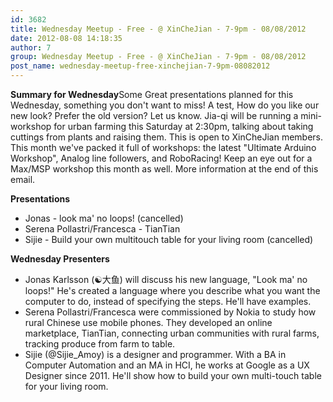 ```yaml
---
id: 3682
title: Wednesday Meetup - Free - @ XinCheJian - 7-9pm - 08/08/2012
date: 2012-08-08 14:18:35
author: 7
group: Wednesday Meetup - Free - @ XinCheJian - 7-9pm - 08/08/2012
post_name: wednesday-meetup-free-xinchejian-7-9pm-08082012
---
```


**Summary for Wednesday**Some Great presentations planned for this Wednesday, something you don't want to miss! A test, How do you like our new look? Prefer the old version? Let us know. Jia-qi will be running a mini-workshop for urban farming this Saturday at 2:30pm, talking about taking cuttings from plants and raising them. This is open to XinCheJian members. This month we've packed it full of workshops: the latest "Ultimate Arduino Workshop", Analog line followers, and RoboRacing! Keep an eye out for a Max/MSP workshop this month as well. More information at the end of this email.

**Presentations**
* Jonas - look ma' no loops! (cancelled)
* Serena Pollastri/Francesca - TianTian
* Sijie - Build your own multitouch table for your living room (cancelled)

**Wednesday Presenters**
* Jonas Karlsson (☯大鱼) will discuss his new language, "Look ma' no loops!"  He's created a language where you describe what you want the computer to do, instead of specifying the steps.  He'll have examples.
* Serena Pollastri/Francesca were commissioned by Nokia to study how rural Chinese use mobile phones. They developed an online marketplace, TianTian, connecting urban communities with rural farms, tracking produce from farm to table.
* Sijie (@Sijie_Amoy) is a designer and programmer. With a BA in Computer Automation and an MA in HCI, he works at Google as a UX Designer since 2011.  He'll show how to build your own multi-touch table for your living room.